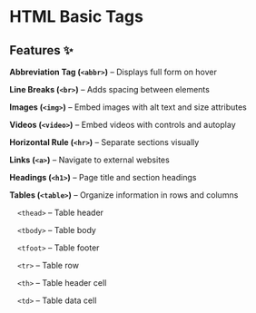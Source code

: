 # HTML Basic Tags

## Features ✨

**Abbreviation Tag (`<abbr>`)** – Displays full form on hover 

**Line Breaks (`<br>`)** – Adds spacing between elements

**Images (`<img>`)** – Embed images with alt text and size attributes

**Videos (`<video>`)** – Embed videos with controls and autoplay 

**Horizontal Rule (`<hr>`)** – Separate sections visually

**Links (`<a>`)** – Navigate to external websites

**Headings (`<h1>`)** – Page title and section headings

**Tables (`<table>`)** – Organize information in rows and columns

 `<thead>` – Table header  

 `<tbody>` – Table body 

 `<tfoot>` – Table footer 

 `<tr>` – Table row 

 `<th>` – Table header cell  

 `<td>` – Table data cell



